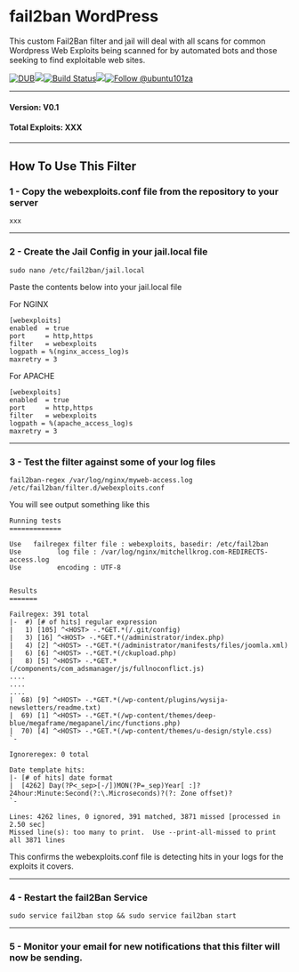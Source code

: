 # fail2ban WordPress

This custom Fail2Ban filter and jail will deal with all scans for common Wordpress Web Exploits being scanned for by automated bots and those seeking to find exploitable web sites.

[![DUB](https://img.shields.io/dub/l/vibe-d.svg)](https://github.com/mitchellkrogza/Fail2Ban.WebExploits/blob/master/LICENSE.md)<img src="https://github.com/mitchellkrogza/nginx-ultimate-bad-bot-blocker/blob/master/.assets/spacer.jpg"/>[![Build Status](https://travis-ci.org/mitchellkrogza/Fail2Ban.WebExploits.svg?branch=master)](https://travis-ci.org/mitchellkrogza/Fail2Ban.WebExploits)<img src="https://github.com/mitchellkrogza/nginx-ultimate-bad-bot-blocker/blob/master/.assets/spacer.jpg"/><a href='https://twitter.com/ubuntu101za'><img src='https://img.shields.io/twitter/follow/ubuntu101za.svg?style=social&label=Follow' alt='Follow @ubuntu101za'></a>

_______________
#### Version: V0.1
#### Total Exploits: XXX
____________________


## How To Use This Filter

### 1 - Copy the webexploits.conf file from the repository to your server

```xxx```

************************************************
### 2 - Create the Jail Config in your jail.local file

```sudo nano /etc/fail2ban/jail.local```

Paste the contents below into your jail.local file

For NGINX

```
[webexploits]
enabled  = true
port     = http,https
filter   = webexploits
logpath = %(nginx_access_log)s
maxretry = 3
```

For APACHE

```
[webexploits]
enabled  = true
port     = http,https
filter   = webexploits
logpath = %(apache_access_log)s
maxretry = 3
```

************************************************
### 3 - Test the filter against some of your log files

```fail2ban-regex /var/log/nginx/myweb-access.log /etc/fail2ban/filter.d/webexploits.conf```

You will see output something like this

```
Running tests
=============

Use   failregex filter file : webexploits, basedir: /etc/fail2ban
Use         log file : /var/log/nginx/mitchellkrog.com-REDIRECTS-access.log
Use         encoding : UTF-8


Results
=======

Failregex: 391 total
|-  #) [# of hits] regular expression
|   1) [105] ^<HOST> -.*GET.*(/.git/config)
|   3) [16] ^<HOST> -.*GET.*(/administrator/index.php)
|   4) [2] ^<HOST> -.*GET.*(/administrator/manifests/files/joomla.xml)
|   6) [6] ^<HOST> -.*GET.*(/ckupload.php)
|   8) [5] ^<HOST> -.*GET.*(/components/com_adsmanager/js/fullnoconflict.js)
....
....
....
|  68) [9] ^<HOST> -.*GET.*(/wp-content/plugins/wysija-newsletters/readme.txt)
|  69) [1] ^<HOST> -.*GET.*(/wp-content/themes/deep-blue/megaframe/megapanel/inc/functions.php)
|  70) [4] ^<HOST> -.*GET.*(/wp-content/themes/u-design/style.css)
`-

Ignoreregex: 0 total

Date template hits:
|- [# of hits] date format
|  [4262] Day(?P<_sep>[-/])MON(?P=_sep)Year[ :]?24hour:Minute:Second(?:\.Microseconds)?(?: Zone offset)?
`-

Lines: 4262 lines, 0 ignored, 391 matched, 3871 missed [processed in 2.50 sec] 
Missed line(s): too many to print.  Use --print-all-missed to print all 3871 lines
```

This confirms the webexploits.conf file is detecting hits in your logs for the exploits it covers.

************************************************
### 4 - Restart the fail2Ban Service

```sudo service fail2ban stop && sudo service fail2ban start```

************************************************
### 5 - Monitor your email for new notifications that this filter will now be sending.




